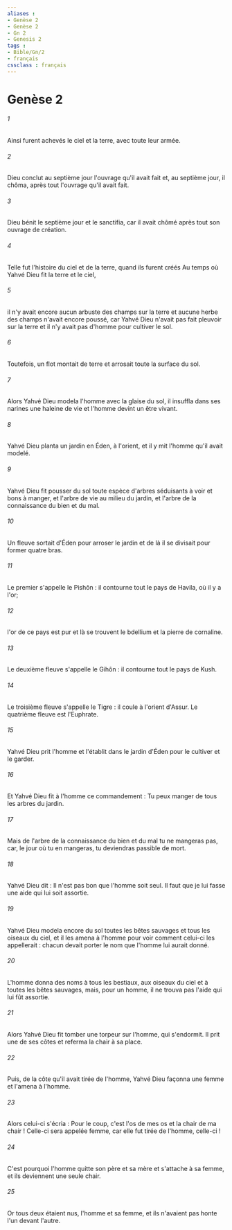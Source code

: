 ```yaml
---
aliases : 
- Genèse 2
- Genèse 2
- Gn 2
- Genesis 2
tags : 
- Bible/Gn/2
- français
cssclass : français
---
```


# Genèse 2

###### 1
Ainsi furent achevés le ciel et la terre, avec toute leur armée. 
###### 2
Dieu conclut au septième jour l'ouvrage qu'il avait fait et, au septième jour, il chôma, après tout l'ouvrage qu'il avait fait. 
###### 3
Dieu bénit le septième jour et le sanctifia, car il avait chômé après tout son ouvrage de création.
###### 4
Telle fut l'histoire du ciel et de la terre, quand ils furent créés Au temps où Yahvé Dieu fit la terre et le ciel, 
###### 5
il n'y avait encore aucun arbuste des champs sur la terre et aucune herbe des champs n'avait encore poussé, car Yahvé Dieu n'avait pas fait pleuvoir sur la terre et il n'y avait pas d'homme pour cultiver le sol. 
###### 6
Toutefois, un flot montait de terre et arrosait toute la surface du sol. 
###### 7
Alors Yahvé Dieu modela l'homme avec la glaise du sol, il insuffla dans ses narines une haleine de vie et l'homme devint un être vivant.
###### 8
Yahvé Dieu planta un jardin en Éden, à l'orient, et il y mit l'homme qu'il avait modelé. 
###### 9
Yahvé Dieu fit pousser du sol toute espèce d'arbres séduisants à voir et bons à manger, et l'arbre de vie au milieu du jardin, et l'arbre de la connaissance du bien et du mal. 
###### 10
Un fleuve sortait d'Éden pour arroser le jardin et de là il se divisait pour former quatre bras. 
###### 11
Le premier s'appelle le Pishôn : il contourne tout le pays de Havila, où il y a l'or; 
###### 12
l'or de ce pays est pur et là se trouvent le bdellium et la pierre de cornaline. 
###### 13
Le deuxième fleuve s'appelle le Gihôn : il contourne tout le pays de Kush. 
###### 14
Le troisième fleuve s'appelle le Tigre : il coule à l'orient d'Assur. Le quatrième fleuve est l'Euphrate. 
###### 15
Yahvé Dieu prit l'homme et l'établit dans le jardin d'Éden pour le cultiver et le garder. 
###### 16
Et Yahvé Dieu fit à l'homme ce commandement : Tu peux manger de tous les arbres du jardin. 
###### 17
Mais de l'arbre de la connaissance du bien et du mal tu ne mangeras pas, car, le jour où tu en mangeras, tu deviendras passible de mort. 
###### 18
Yahvé Dieu dit : Il n'est pas bon que l'homme soit seul. Il faut que je lui fasse une aide qui lui soit assortie. 
###### 19
Yahvé Dieu modela encore du sol toutes les bêtes sauvages et tous les oiseaux du ciel, et il les amena à l'homme pour voir comment celui-ci les appellerait : chacun devait porter le nom que l'homme lui aurait donné. 
###### 20
L'homme donna des noms à tous les bestiaux, aux oiseaux du ciel et à toutes les bêtes sauvages, mais, pour un homme, il ne trouva pas l'aide qui lui fût assortie. 
###### 21
Alors Yahvé Dieu fit tomber une torpeur sur l'homme, qui s'endormit. Il prit une de ses côtes et referma la chair à sa place. 
###### 22
Puis, de la côte qu'il avait tirée de l'homme, Yahvé Dieu façonna une femme et l'amena à l'homme.
###### 23
Alors celui-ci s'écria : Pour le coup, c'est l'os de mes os et la chair de ma chair ! Celle-ci sera appelée femme, car elle fut tirée de l'homme, celle-ci ! 
###### 24
C'est pourquoi l'homme quitte son père et sa mère et s'attache à sa femme, et ils deviennent une seule chair.
###### 25
Or tous deux étaient nus, l'homme et sa femme, et ils n'avaient pas honte l'un devant l'autre. 

